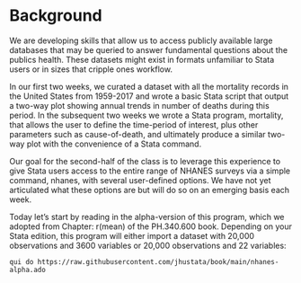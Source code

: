 # Background
We are developing skills that allow us to access publicly available large databases that may be queried to answer fundamental questions about the publics health. These datasets might exist in formats unfamiliar to Stata users or in sizes that cripple ones workflow.

In our first two weeks, we curated a dataset with all the mortality records in the United States from 1959-2017 and wrote a basic Stata script that output a two-way plot showing annual trends in number of deaths during this period. In the subsequent two weeks we wrote a Stata program, mortality, that allows the user to define the time-period of interest, plus other parameters such as cause-of-death, and ultimately produce a similar two-way plot with the convenience of a Stata command.

Our goal for the second-half of the class is to leverage this experience to give Stata users access to the entire range of NHANES surveys via a simple command, nhanes, with several user-defined options. We have not yet articulated what these options are but will do so on an emerging basis each week.

Today let’s start by reading in the alpha-version of this program, which we adopted from Chapter: r(mean) of the PH.340.600 book. Depending on your Stata edition, this program will either import a dataset with 20,000 observations and 3600 variables or 20,000 observations and 22 variables:  

```
qui do https://raw.githubusercontent.com/jhustata/book/main/nhanes-alpha.ado      
```
